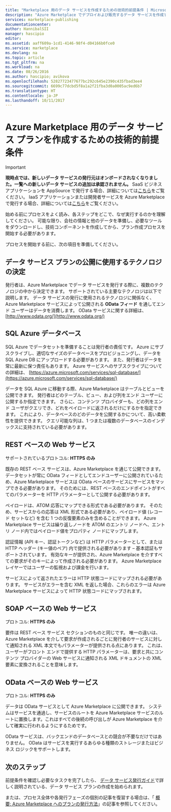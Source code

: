 ```yaml
---
title: "Marketplace 用のデータ サービスを作成するための技術的前提条件 | Microsoft Docs"
description: "Azure Marketplace でデプロイおよび販売するデータ サービスを作成するための要件について説明します。"
services: marketplace-publishing
documentationcenter: 
author: HannibalSII
manager: hascipio
editor: 
ms.assetid: aaff609a-1cd1-4146-98f4-d04166b0fce0
ms.service: marketplace
ms.devlang: na
ms.topic: article
ms.tgt_pltfrm: na
ms.workload: na
ms.date: 08/26/2016
ms.author: hascipio; avikova
ms.openlocfilehash: 52827723477677bc292c645e2390c435fbad3ee4
ms.sourcegitcommit: 6699c77dcbd5f8a1a2f21fba3d0a0005ac9ed6b7
ms.translationtype: HT
ms.contentlocale: ja-JP
ms.lasthandoff: 10/11/2017
---
```

# <a name="technical-pre-requisites-for-creating-a-data-service-offer-for-the-azure-marketplace"></a>Azure Marketplace 用のデータ サービス プランを作成するための技術的前提条件
> [!IMPORTANT]
> **現時点では、新しいデータ サービスの発行元はオンボードされなくなりました。一覧への新しいデータ サービスの追加は承認されません。** SaaS ビジネス アプリケーションを AppSource で発行する場合、詳細については[こちら](https://appsource.microsoft.com/partners)をご覧ください。 IaaS アプリケーションまたは開発者サービスを Azure Marketplace で発行する場合、詳細については[こちら](https://azure.microsoft.com/marketplace/programs/certified/)をご覧ください。
> 
> 

始める前にプロセスをよく読み、各ステップをどこで、なぜ実行するのかを理解してください。 可能な限り、会社の情報と他のデータを準備し、必要なツールをダウンロードし、技術コンポーネントを作成してから、プラン作成プロセスを開始する必要があります。

プロセスを開始する前に、次の項目を準備してください。

## <a name="make-a-decision-on-what-technology-will-be-used-to-publish-your-data-service-offer"></a>データ サービス プランの公開に使用するテクノロジの決定
発行者は、Azure Marketplace でデータ サービスを発行する際に、複数のテクノロジの中から決定できます。 サポートされている主要なテクノロジは以下で説明します。 データ サービスの発行に使用されるテクノロジに関係なく、Azure Marketplace サービスによって公開される **OData フィード** を通してエンド ユーザーはデータを消費します。 OData サービスに関する詳細は、 [http://www.odata.org/](http://www.odata.org/)

## <a name="sql-azure-database"></a>SQL Azure データベース
SQL Azure でデータセットを準備することは発行者の責任です。 Azure にサブスクライブし、適切なサイズのデータベースをプロビジョニングし、データを SQL Azure DB にアップロードする必要があります。 また、発行者はデータを常に最新に保つ責任もあります。 Azure サービスへのサブスクライブについての詳細は、 [https://azure.microsoft.com/services/sql-database/](https://azure.microsoft.com/services/sql-database/)

データを SQL Azure に移動する際、Azure Marketplace はテーブルとビューを公開できます。 発行者はどのテーブル、ビュー、および列をエンド ユーザーに公開するか指定できます。 さらに、コンテンツ プロバイダーも、どの列をエンド ユーザがクエリでき、どれをペイロードに返されるだけにするかを指定できます。 これにより、データベースのどのデータを公開するかについて、高い柔軟性を提供できます。 クエリ可能な列は、1 つまたは複数のデータベースのインデックスに支持されている必要があります。

## <a name="rest-based-web-service"></a>REST ベースの Web サービス
サポートされているプロトコル: **HTTPS のみ**

既存の REST ベース サービスは、Azure Marketplace を通じて公開できます。 データセットが常に OData フィードとしてエンドユーザーに公開されているため、Azure Marketplace サービスは OData ベースのサービスにサービスをマップできる必要があります。 そのためには、REST ベースのエンドポイントがすべてのパラメーターを HTTP パラメーターとして公開する必要があります。

ペイロードは、ATOM 応答にマップできる形式である必要があります。 そのため、サービスからの応答は XML 形式である必要があり、ペイロード値 (レコード セットなど) を含む 1 つの反復要素のみを含めることができます。 Azure Marketplace サービスは繰り返しノードを ATOM のエントリ ノードへ、エントリ ノード内ではペイロード値をプロパティ ノードにマップします。

認証情報 (API キー、認証トークンなど) は HTTP パラメーターとして、または HTTP ヘッダー (キー値のペア) 内で提供される必要があります – 基本認証もサポートされています。 有効なキーが提供され、Azure Marketplace を介すすべての要求がそのキーによって作成される必要があります。 Azure Marketplace レイヤーではユーザーの監視および課金を行います。

サービスによって返されたエラーは HTTP 状態コードにマップされる必要があります。 サービスがエラーを含む XML を返した場合、これらのエラーは Azure Marketplace サービスによって HTTP 状態コードにマップされます。

## <a name="soap-based-web-services"></a>SOAP ベースの Web サービス
プロトコル: **HTTPS のみ**

要件は REST ベース サービス セクションのものと同じです。 唯一の違いは、Azure Marketplace を介して要求が作成されるごとに発行者のサービスに対して通知される XML 本文でもパラメーターが提供される点にあります。 これは、ユーザーがフロント エンドで提供する HTTP パラメーターは、要求と共にコンテンツ プロバイダーの Web サービスに通知される XML ドキュメントの XML 要素に変換されることを意味します。

## <a name="odata-based-web-services"></a>OData ベースの Web サービス
プロトコル: **HTTPS のみ**

データは OData サービスとして Azure Marketplace に公開できます。 システムはサービスを通過し、サービスのルートを Azure Marketplace サービスのルートに置換します。これはすべての後続の呼び出しが Azure Marketplace を介して確実に行われるようにするためです。

OData サービスは、バックエンドのデータベースとの競合が不要なだけではありません。 OData はサービスを実行するあらゆる種類のストレージまたはビジネス ロジックをサポートします。

## <a name="next-steps"></a>次のステップ
前提条件を確認し必要なタスクを完了したら、 [データ サービス発行ガイド](marketplace-publishing-data-service-creation.md)で詳しく説明されている、データ サービス プランの作成を始められます。

または、プロセス全体や各発行フェーズの個別の記事を復習する場合は、「 [概要: Azure Marketplace へのプランの発行方法](marketplace-publishing-getting-started.md)」の記事を参照してください。

[link-acct]:marketplace-publishing-accounts-creation-registration.md
